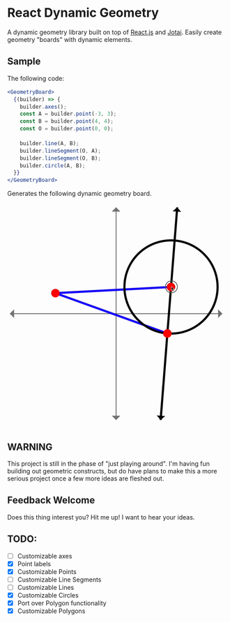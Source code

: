 # React Dynamic Geometry

A dynamic geometry library built on top of [React.js](https://reactjs.org/) and [Jotai](https://github.com/pmndrs/jotai). Easily create geometry "boards" with dynamic elements.

## Sample

The following code:

```jsx
<GeometryBoard>
  {(builder) => {
  	builder.axes();
  	const A = builder.point(-3, 3);
  	const B = builder.point(4, 4);
  	const O = builder.point(0, 0);

  	builder.line(A, B);
  	builder.lineSegment(O, A);
  	builder.lineSegment(O, B);
  	builder.circle(A, B);
  }}
</GeometryBoard>
```

Generates the following dynamic geometry board.

![Sample of dynamic geometry board](./docs/img/rdg.gif)

## WARNING

This project is still in the phase of "just playing around". I'm having fun building out geometric constructs, but do have plans to make this a more serious project once a few more ideas are fleshed out.

## Feedback Welcome

Does this thing interest you? Hit me up! I want to hear your ideas.

## TODO:

- [ ] Customizable axes
- [x] Point labels
- [x] Customizable Points
- [ ] Customizable Line Segments
- [ ] Customizable Lines
- [x] Customizable Circles
- [x] Port over Polygon functionality
- [x] Customizable Polygons
